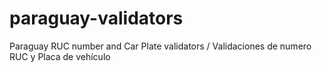 # paraguay-validators
Paraguay RUC number and Car Plate validators / Validaciones de numero RUC y Placa de vehículo
